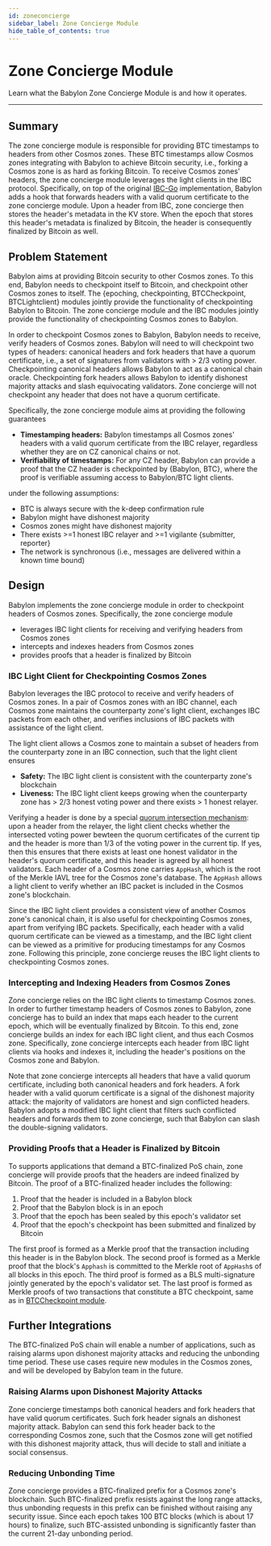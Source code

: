 ```yaml
---
id: zoneconcierge
sidebar_label: Zone Concierge Module
hide_table_of_contents: true
---
```


# Zone Concierge Module

Learn what the Babylon Zone Concierge Module is and how it operates.

---

## Summary

The zone concierge module is responsible for providing BTC timestamps to headers from other Cosmos zones.
These BTC timestamps allow Cosmos zones integrating with Babylon to achieve Bitcoin security, i.e., forking a Cosmos zone is as hard as forking Bitcoin.
To receive Cosmos zones' headers, the zone concierge module leverages the light clients in the IBC protocol.
Specifically, on top of the original [IBC-Go](https://github.com/cosmos/ibc-go) implementation, Babylon adds a hook that forwards headers with a valid quorum certificate to the zone concierge module.
Upon a header from IBC, zone concierge then stores the header's metadata in the KV store.
When the epoch that stores this header's metadata is finalized by Bitcoin, the header is consequently finalized by Bitcoin as well.

## Problem Statement

Babylon aims at providing Bitcoin security to other Cosmos zones.
To this end, Babylon needs to checkpoint itself to Bitcoin, and checkpoint other Cosmos zones to itself.
The {epoching, checkpointing, BTCCheckpoint, BTCLightclient} modules jointly provide the functionality of checkpointing Babylon to Bitcoin.
The zone concierge module and the IBC modules jointly provide the functionality of checkpointing Cosmos zones to Babylon.

In order to checkpoint Cosmos zones to Babylon, Babylon needs to receive, verify headers of Cosmos zones.
Babylon will need to will checkpoint two types of headers: canonical headers and fork headers that have a quorum certificate, i.e., a set of signatures from validators with > 2/3 voting power.
Checkpointing canonical headers allows Babylon to act as a canonical chain oracle.
Checkpointing fork headers allows Babylon to identify dishonest majority attacks and slash equivocating validators.
Zone concierge will not checkpoint any header that does not have a quorum certificate.

Specifically, the zone concierge module aims at providing the following guarantees

- **Timestamping headers:** Babylon timestamps all Cosmos zones' headers with a valid quorum certificate from the IBC relayer, regardless whether they are on CZ canonical chains or not.
- **Verifiability of timestamps:** For any CZ header, Babylon can provide a proof that the CZ header is checkpointed by {Babylon, BTC}, where the proof is verifiable assuming access to Babylon/BTC light clients.

under the following assumptions:

- BTC is always secure with the k-deep confirmation rule
- Babylon might have dishonest majority
- Cosmos zones might have dishonest majority
- There exists >=1 honest IBC relayer and >=1 vigilante {submitter, reporter}
- The network is synchronous (i.e., messages are delivered within a known time bound)



## Design
Babylon implements the zone concierge module in order to checkpoint headers of Cosmos zones.
Specifically, the zone concierge module

- leverages IBC light clients for receiving and verifying headers from Cosmos zones
- intercepts and indexes headers from Cosmos zones
- provides proofs that a header is finalized by Bitcoin



### IBC Light Client for Checkpointing Cosmos Zones

Babylon leverages the IBC protocol to receive and verify headers of Cosmos zones.
In a pair of Cosmos zones with an IBC channel, each Cosmos zone maintains the counterparty zone's light client, exchanges IBC packets from each other, and verifies inclusions of IBC packets with assistance of the light client.

The light client allows a Cosmos zone to maintain a subset of headers from the counterparty zone in an IBC connection, such that the light client ensures
- **Safety:** The IBC light client is consistent with the counterparty zone's blockchain
- **Liveness:** The IBC light client keeps growing
when the counterparty zone has > 2/3 honest voting power and there exists > 1 honest relayer.

Verifying a header is done by a special [quorum intersection mechanism](https://arxiv.org/abs/2010.07031): upon a header from the relayer, the light client checks whether the intersected voting power bewteen the quorum certificates of the current tip and the header is more than 1/3 of the voting power in the current tip.
If yes, then this ensures that there exists at least one honest validator in the header's quorum certificate, and this header is agreed by all honest validators.
Each header of a Cosmos zone carries `AppHash`, which is the root of the Merkle IAVL tree for the Cosmos zone's database.
The `AppHash` allows a light client to verify whether an IBC packet is included in the Cosmos zone's blockchain.

Since the IBC light client provides a consistent view of another Cosmos zone's canonical chain, it is also useful for checkpointing Cosmos zones, apart from verifying IBC packets.
Specifically, each header with a valid quorum certificate can be viewed as a timestamp, and the IBC light client can be viewed as a primitive for producing timestamps for any Cosmos zone.
Following this principle, zone concierge reuses the IBC light clients to checkpointing Cosmos zones.

### Intercepting and Indexing Headers from Cosmos Zones

Zone concierge relies on the IBC light clients to timestamp Cosmos zones.
In order to further timestamp headers of Cosmos zones to Babylon, zone concierge has to build an index that maps each header to the current epoch, which will be eventually finalized by Bitcoin.
To this end, zone concierge builds an index for each IBC light client, and thus each Cosmos zone.
Specifically, zone concierge intercepts each header from IBC light clients via hooks and indexes it, including the header's positions on the Cosmos zone and Babylon.

Note that zone concierge intercepts all headers that have a valid quorum certificate, including both canonical headers and fork headers.
A fork header with a valid quorum certificate is a signal of the dishonest majority attack: the majority of validators are honest and sign conflicted headers.
Babylon adopts a modified IBC light client that filters such conflicted headers and forwards them to zone concierge, such that Babylon can slash the double-signing validators.

### Providing Proofs that a Header is Finalized by Bitcoin

To supports applications that demand a BTC-finalized PoS chain, zone concierge will provide proofs that the headers are indeed finalized by Bitcoin.
The proof of a BTC-finalized header includes the following:

1. Proof that the header is included in a Babylon block
2. Proof that the Babylon block is in an epoch
3. Proof that the epoch has been sealed by this epoch's validator set
4. Proof that the epoch's checkpoint has been submitted and finalized by Bitcoin

The first proof is formed as a Merkle proof that the transaction including this header is in the Babylon block.
The second proof is formed as a Merkle proof that the block's `Apphash` is committed to the Merkle root of `AppHash`s of all blocks in this epoch.
The third proof is formed as a BLS multi-signature jointly generated by the epoch's validator set.
The last proof is formed as Merkle proofs of two transactions that constitute a BTC checkpoint, same as in [BTCCheckpoint module](./btccheckpoint.md).


## Further Integrations

The BTC-finalized PoS chain will enable a number of applications, such as raising alarms upon dishonest majority attacks and reducing the unbonding time period.
These use cases require new modules in the Cosmos zones, and will be developed by Babylon team in the future.

### Raising Alarms upon Dishonest Majority Attacks

Zone concierge timestamps both canonical headers and fork headers that have valid quorum certificates.
Such fork header signals an dishonest majority attack.
Babylon can send this fork header back to the corresponding Cosmos zone, such that the Cosmos zone will get notified with this dishonest majority attack, thus will decide to stall and initiate a social consensus.

### Reducing Unbonding Time

Zone concierge provides a BTC-finalized prefix for a Cosmos zone's blockchain.
Such BTC-finalized prefix resists against the long range attacks, thus unbonding requests in this prefix can be finished without raising any security issue.
Since each epoch takes 100 BTC blocks (which is about 17 hours) to finalize, such BTC-assisted unbonding is significantly faster than the current 21-day unbonding period.
